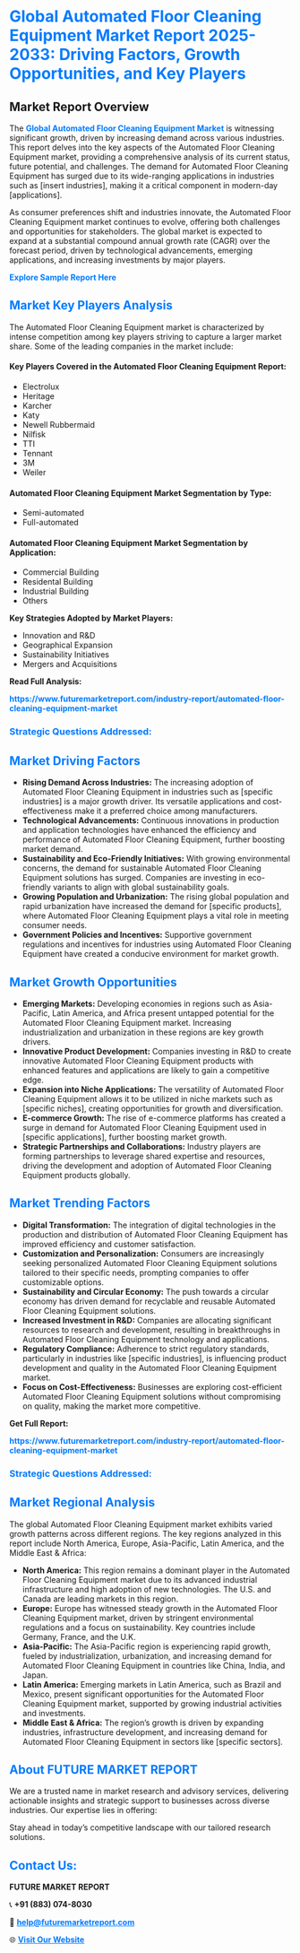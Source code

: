 <h1 style="color: #007BFF;">Global Automated Floor Cleaning Equipment Market Report 2025-2033: Driving Factors, Growth Opportunities, and Key Players</h1>

<section id="overview">
<h2>Market Report Overview</h2>
<p>The <a href="https://www.futuremarketreport.com/industry-report/automated-floor-cleaning-equipment-market" style="color: #007BFF; text-decoration: none;"><strong>Global Automated Floor Cleaning Equipment Market</strong></a> is witnessing significant growth, driven by increasing demand across various industries. This report delves into the key aspects of the Automated Floor Cleaning Equipment market, providing a comprehensive analysis of its current status, future potential, and challenges. The demand for Automated Floor Cleaning Equipment has surged due to its wide-ranging applications in industries such as [insert industries], making it a critical component in modern-day [applications].</p>
<p>As consumer preferences shift and industries innovate, the Automated Floor Cleaning Equipment market continues to evolve, offering both challenges and opportunities for stakeholders. The global market is expected to expand at a substantial compound annual growth rate (CAGR) over the forecast period, driven by technological advancements, emerging applications, and increasing investments by major players.</p>
</section>

<section id="overview">
<p><a href="https://www.futuremarketreport.com/request-sample/reportId=52646" style="color: #007BFF; text-decoration: none;"><strong>Explore Sample Report Here</strong></a></p>
</section>

<section id="key-players">
<h2 style="color: #007BFF;">Market Key Players Analysis</h2>
<p>The Automated Floor Cleaning Equipment market is characterized by intense competition among key players striving to capture a larger market share. Some of the leading companies in the market include:</p>
<h4>Key Players Covered in the Automated Floor Cleaning Equipment Report:</h4>
<ul><li>Electrolux</li><li>Heritage</li><li>Karcher</li><li>Katy</li><li>Newell Rubbermaid</li><li>Nilfisk</li><li>TTI</li><li>Tennant</li><li>3M</li><li>Weiler</li></ul>
<h4>Automated Floor Cleaning Equipment Market Segmentation by Type:</h4>
<ul><li>Semi-automated</li><li>Full-automated</li></ul>

<h4>Automated Floor Cleaning Equipment Market Segmentation by Application:</h4>
<ul><li>Commercial Building</li><li>Residental Building</li><li>Industrial Building</li><li>Others</li></ul>
<p><strong>Key Strategies Adopted by Market Players:</strong></p>
<ul>
<li>Innovation and R&D</li>
<li>Geographical Expansion</li>
<li>Sustainability Initiatives</li>
<li>Mergers and Acquisitions</li>
</ul>
</section>

<section>
<p><strong>Read Full Analysis: </strong></p><a href="https://www.futuremarketreport.com/industry-report/automated-floor-cleaning-equipment-market" style="color: #007BFF; text-decoration: none;"><strong>https://www.futuremarketreport.com/industry-report/automated-floor-cleaning-equipment-market</strong></a>
<h3 style="color: #007BFF;">Strategic Questions Addressed:</h3>
</section>

<section id="driving-factors">
<h2 style="color: #007BFF;">Market Driving Factors</h2>
<ul>
<li><strong>Rising Demand Across Industries:</strong> The increasing adoption of Automated Floor Cleaning Equipment in industries such as [specific industries] is a major growth driver. Its versatile applications and cost-effectiveness make it a preferred choice among manufacturers.</li>
<li><strong>Technological Advancements:</strong> Continuous innovations in production and application technologies have enhanced the efficiency and performance of Automated Floor Cleaning Equipment, further boosting market demand.</li>
<li><strong>Sustainability and Eco-Friendly Initiatives:</strong> With growing environmental concerns, the demand for sustainable Automated Floor Cleaning Equipment solutions has surged. Companies are investing in eco-friendly variants to align with global sustainability goals.</li>
<li><strong>Growing Population and Urbanization:</strong> The rising global population and rapid urbanization have increased the demand for [specific products], where Automated Floor Cleaning Equipment plays a vital role in meeting consumer needs.</li>
<li><strong>Government Policies and Incentives:</strong> Supportive government regulations and incentives for industries using Automated Floor Cleaning Equipment have created a conducive environment for market growth.</li>
</ul>
</section>

<section id="growth-opportunities">
<h2 style="color: #007BFF;">Market Growth Opportunities</h2>
<ul>
<li><strong>Emerging Markets:</strong> Developing economies in regions such as Asia-Pacific, Latin America, and Africa present untapped potential for the Automated Floor Cleaning Equipment market. Increasing industrialization and urbanization in these regions are key growth drivers.</li>
<li><strong>Innovative Product Development:</strong> Companies investing in R&D to create innovative Automated Floor Cleaning Equipment products with enhanced features and applications are likely to gain a competitive edge.</li>
<li><strong>Expansion into Niche Applications:</strong> The versatility of Automated Floor Cleaning Equipment allows it to be utilized in niche markets such as [specific niches], creating opportunities for growth and diversification.</li>
<li><strong>E-commerce Growth:</strong> The rise of e-commerce platforms has created a surge in demand for Automated Floor Cleaning Equipment used in [specific applications], further boosting market growth.</li>
<li><strong>Strategic Partnerships and Collaborations:</strong> Industry players are forming partnerships to leverage shared expertise and resources, driving the development and adoption of Automated Floor Cleaning Equipment products globally.</li>
</ul>
</section>

<section id="trending-factors">
<h2 style="color: #007BFF;">Market Trending Factors</h2>
<ul>
<li><strong>Digital Transformation:</strong> The integration of digital technologies in the production and distribution of Automated Floor Cleaning Equipment has improved efficiency and customer satisfaction.</li>
<li><strong>Customization and Personalization:</strong> Consumers are increasingly seeking personalized Automated Floor Cleaning Equipment solutions tailored to their specific needs, prompting companies to offer customizable options.</li>
<li><strong>Sustainability and Circular Economy:</strong> The push towards a circular economy has driven demand for recyclable and reusable Automated Floor Cleaning Equipment solutions.</li>
<li><strong>Increased Investment in R&D:</strong> Companies are allocating significant resources to research and development, resulting in breakthroughs in Automated Floor Cleaning Equipment technology and applications.</li>
<li><strong>Regulatory Compliance:</strong> Adherence to strict regulatory standards, particularly in industries like [specific industries], is influencing product development and quality in the Automated Floor Cleaning Equipment market.</li>
<li><strong>Focus on Cost-Effectiveness:</strong> Businesses are exploring cost-efficient Automated Floor Cleaning Equipment solutions without compromising on quality, making the market more competitive.</li>
</ul>
</section>

<section>
<p><strong>Get Full Report: </strong></p><a href="https://www.futuremarketreport.com/industry-report/automated-floor-cleaning-equipment-market" style="color: #007BFF; text-decoration: none;"><strong>https://www.futuremarketreport.com/industry-report/automated-floor-cleaning-equipment-market</strong></a>
<h3 style="color: #007BFF;">Strategic Questions Addressed:</h3>
</section>


<section id="regional-analysis">
<h2 style="color: #007BFF;">Market Regional Analysis</h2>
<p>The global Automated Floor Cleaning Equipment market exhibits varied growth patterns across different regions. The key regions analyzed in this report include North America, Europe, Asia-Pacific, Latin America, and the Middle East & Africa:</p>
<ul>
<li><strong>North America:</strong> This region remains a dominant player in the Automated Floor Cleaning Equipment market due to its advanced industrial infrastructure and high adoption of new technologies. The U.S. and Canada are leading markets in this region.</li>
<li><strong>Europe:</strong> Europe has witnessed steady growth in the Automated Floor Cleaning Equipment market, driven by stringent environmental regulations and a focus on sustainability. Key countries include Germany, France, and the U.K.</li>
<li><strong>Asia-Pacific:</strong> The Asia-Pacific region is experiencing rapid growth, fueled by industrialization, urbanization, and increasing demand for Automated Floor Cleaning Equipment in countries like China, India, and Japan.</li>
<li><strong>Latin America:</strong> Emerging markets in Latin America, such as Brazil and Mexico, present significant opportunities for the Automated Floor Cleaning Equipment market, supported by growing industrial activities and investments.</li>
<li><strong>Middle East & Africa:</strong> The region’s growth is driven by expanding industries, infrastructure development, and increasing demand for Automated Floor Cleaning Equipment in sectors like [specific sectors].</li>
</ul>
</section>

<footer>
<h2 style="color: #007BFF;">About FUTURE MARKET REPORT</h2>
<p>We are a trusted name in market research and advisory services, delivering actionable insights and strategic support to businesses across diverse industries. Our expertise lies in offering:</p>

<p>Stay ahead in today’s competitive landscape with our tailored research solutions.</p>

<h2 style="color: #007BFF;">Contact Us:</h2>
<p><strong>FUTURE MARKET REPORT</strong></p>
<p>📞 <strong>+91 (883) 074-8030</strong></p>
<p>📧 <strong><a href="mailto:help@futuremarketreport.com" style="color: #007BFF;">help@futuremarketreport.com</a></strong></p>
<p>🌐 <strong><a href="https://www.futuremarketreport.com/" style="color: #007BFF;">Visit Our Website</a></strong></p>
</footer>